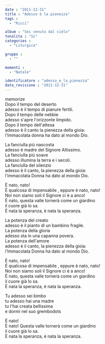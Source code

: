 ```yaml
---
date : "2011-12-31"
title : "Adesso è la pienezza"
tags : 
  - "Ricci"

album : "Sei venuto dal cielo"
tonalita : "Si"
categories : 
  - "Liturgica"

gruppo : 
  - ""

momenti : 
  - "Natale"

identificatore : "adesso_e_la_pienezza"
data_revisione : "2011-12-31"
---
```

  
  
  
  
  
  
  
  
  
memorize  
Dopo il tempo del deserto  
adesso è il tempo di pianure fertili.  
Dopo il tempo delle nebbie  
adesso s'apre l'orizzonte limpido.  
Dopo il tempo dell'attesa  
adesso è il canto la pienezza della gioia:   
l'Immacolata donna ha dato al mondo Dio.  
  
  
La fanciulla più nascosta  
adesso è madre del Signore Altissimo.  
La fanciulla più soave  
adesso illumina la terra e i secoli.  
La fanciulla del silenzio  
adesso è il canto, la pienezza della gioia:   
l'immacolata Donna ha dato al mondo Dio.  
  
  
È nato, nato!  
È qualcosa di impensabile , eppure è nato, nato!  
Noi non siamo soli il Signore ci è a anco!   
È nato, questa valle tornerà come un giardino  
il cuore già lo sa.  
È nata la speranza, è nata la speranza.  
  
  
La potenza del creato  
adesso è il pianto di un bambino fragile.  
La potenza della gloria  
adesso sta in una capanna povera.  
La potenza dell'amore  
adesso è il canto, la pienezza della gioia:   
l'Immacolata Donna ha dato al mondo Dio.  
  
  
È nato, nato!  
È qualcosa di impensabile , eppure è nato, nato!  
Noi non siamo soli il Signore ci è a anco!   
È nato, questa valle tornerà come un giardino  
il cuore già lo sa.  
È nata la speranza, è nata la speranza.  
  
  
Tu adesso sei bimbo  
tu adesso hai una madre  
tu l'hai creata bellissima  
e dormi nel suo grembodots  
  
  
È nato!    
È nato! Questa valle tornerà come un giardino  
il cuore già lo sa.  
È nata la speranza, è nata la speranza.  
  
  
  
  

